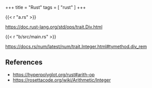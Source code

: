 +++
title = "Rust"
tags = [ "rust" ]
+++

{{< r "a.rs" >}}

<https://doc.rust-lang.org/std/ops/trait.Div.html>

{{< r "b/src/main.rs" >}}

<https://docs.rs/num/latest/num/trait.Integer.html#tymethod.div_rem>

## References

- <https://hyperpolyglot.org/rust#arith-op>
- <https://rosettacode.org/wiki/Arithmetic/Integer>
